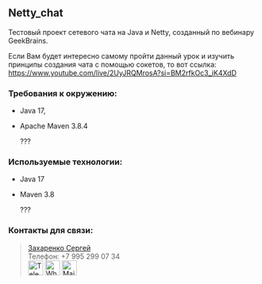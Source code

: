 ## Netty_chat

Тестовый проект сетевого чата на Java и Netty, созданный по вебинару GeekBrains.

Если Вам будет интересно самому пройти данный урок и изучить принципы создания чата с помощью сокетов, то 
вот ссылка: https://www.youtube.com/live/2UyJRQMrosA?si=BM2rfkOc3_iK4XdD 

### Требования к окружению:
* Java 17,
* Apache Maven 3.8.4
    
    ???

### Используемые технологии:
* Java 17
* Maven 3.8

    ???

### Контакты для связи:
> <a href="https://github.com/Niaktes/">Захаренко Сергей</a> <br>
> Телефон: +7 995 299 07 34 <br>
<a href="https://t.me/Niaktes"><img src="https://seeklogo.com/images/T/telegram-logo-AD3D08A014-seeklogo.com.png" alt="Telegram" height="30"></a>
<a href="https://wa.me/89265900734"><img src="https://seeklogo.com/images/W/whatsapp-icon-logo-6E793ACECD-seeklogo.com.png" alt="Whatsapp" height="30"></a>
<a href="mailto:Sergei.Rabota@gmail.com"><img src="https://seeklogo.com/images/G/gmail-logo-0B5D69FF48-seeklogo.com.png" alt="Mail" height="30"></a>